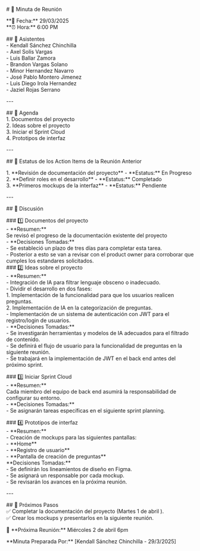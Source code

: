 \# 📌 Minuta de Reunión  

\*\*📅 Fecha:\*\* 29/03/2025    
\*\*⏰ Hora:\*\* 6:00 PM  

\#\# 👥 Asistentes    
\- Kendall Sánchez Chinchilla    
\- Axel Solís Vargas    
\- Luis Ballar Zamora    
\- Brandon Vargas Solano    
\- Minor Hernandez Navarro    
\- José Pablo Montero Jimenez    
\- Luis Diego Irola Hernandez    
\- Jaziel Rojas Serrano  

\---

\#\# 📜 Agenda    
1\. Documentos del proyecto    
2\. Ideas sobre el proyecto    
3\. Iniciar el Sprint Cloud    
4\. Prototipos de interfaz  

\---

\#\# 📌 Estatus de los Action Items de la Reunión Anterior  

1\. \*\*Revisión de documentación del proyecto\*\* \- \*\*Estatus:\*\* En Progreso    
2\. \*\*Definir roles en el desarrollo\*\* \- \*\*Estatus:\*\* Completado    
3\. \*\*Primeros mockups de la interfaz\*\* \- \*\*Estatus:\*\* Pendiente  

\---

\#\# 📝 Discusión  

\#\#\# 1️⃣ Documentos del proyecto    
\- \*\*Resumen:\*\*    
  Se revisó el progreso de la documentación existente del proyecto  
\- \*\*Decisiones Tomadas:\*\*   
  \- Se estableció un plazo de tres días para completar esta tarea.    
  \- Posterior a esto se van a revisar con el product owner para corroborar que cumples los estandares solicitados.  
\#\#\# 2️⃣ Ideas sobre el proyecto    
\- \*\*Resumen:\*\*    
  \- Integración de IA para filtrar lenguaje obsceno o inadecuado.    
  \- Dividir el desarrollo en dos fases:    
    1\. Implementación de la funcionalidad para que los usuarios realicen preguntas.    
    2\. Implementación de IA en la categorización de preguntas.    
  \- Implementación de un sistema de autenticación con JWT para el registro/login de usuarios.    
\- \*\*Decisiones Tomadas:\*\*    
  \- Se investigarán herramientas y modelos de IA adecuados para el filtrado de contenido.    
  \- Se definirá el flujo de usuario para la funcionalidad de preguntas en la siguiente reunión.    
  \- Se trabajará en la implementación de JWT en el back end antes del próximo sprint.  

\#\#\# 3️⃣ Iniciar Sprint Cloud    
\- \*\*Resumen:\*\*    
  Cada miembro del equipo de back end asumirá la responsabilidad de configurar su entorno.   
\- \*\*Decisiones Tomadas:\*\*   
  \- Se asignarán tareas específicas en el siguiente sprint planning.  

\#\#\# 4️⃣ Prototipos de interfaz    
\- \*\*Resumen:\*\*    
  \- Creación de mockups para las siguientes pantallas:    
    \- \*\*Home\*\*    
    \- \*\*Registro de usuario\*\*    
    \- \*\*Pantalla de creación de preguntas\*\*    
     \*\*Decisiones Tomadas:\*\*    
  \- Se definirán los lineamientos de diseño en Figma.    
  \- Se asignará un responsable por cada mockup.    
  \- Se revisarán los avances en la próxima reunión.  

\---

\#\# 📌 Próximos Pasos    
✅ Completar la documentación del proyecto (Martes 1 de abril ).    
✅ Crear los mockups y presentarlos en la siguiente reunión.  

📅 \*\*Próxima Reunión:\*\* Miércoles 2 de abril 6pm

\*\*Minuta Preparada Por:\*\* \[Kendall Sánchez Chinchilla \- 29/3/2025\]  
